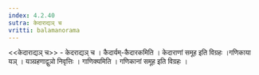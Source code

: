 ```yaml
---
index: 4.2.40
sutra: केदाराद्यञ् च
vritti: balamanorama
---
```


<<केदाराद्यञ् च>> - केदराद्यञ् च । कैदार्यम्-कैदारकमिति । केदाराणां समूह इति विग्रहः ।गणिकाया यञ् । यञ्ग्रहणाद्वुञो निवृत्तिः । गाणिक्यमिति । गणिकानां समूह इति विग्रहः ।